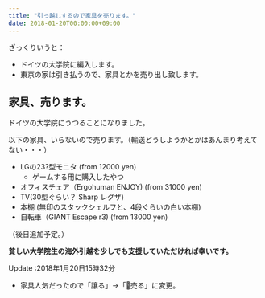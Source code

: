 ```yaml
---
title: "引っ越しするので家具を売ります。"
date: 2018-01-20T00:00:00+09:00
---
```


ざっくりいうと：

- ドイツの大学院に編入します。
- 東京の家は引き払うので、家具とかを売り出し致します。

## 家具、売ります。

ドイツの大学院にうつることになりました。

以下の家具、いらないので売ります。（輸送どうしようかとかはあんまり考えてない・・・）

- LGの23?型モニタ (from 12000 yen)
    - ゲームする用に購入したやつ
- オフィスチェア（Ergohuman ENJOY) (from 31000 yen)
- TV(30型ぐらい？ Sharp レグザ)
- 本棚 (無印のスタックシェルフと、4段ぐらいの白い本棚)
- 自転車（GIANT Escape r3) (from 13000 yen)

（後日追加予定。）

__貧しい大学院生の海外引越を少しでも支援していただければ幸いです。__

Update :2018年1月20日15時32分
- 家具人気だったので「譲る」→「売る」に変更。


